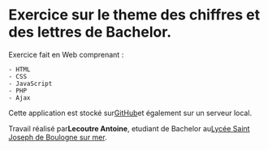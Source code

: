 # Exercice sur le theme des chiffres et des lettres de Bachelor.

Exercice fait en Web comprenant : 

    - HTML
    - CSS
    - JavaScript
    - PHP
    - Ajax
    
Cette application est stocké sur[GitHub](https://github.com/)et également sur un serveur local.

Travail réalisé par**Lecoutre Antoine**, etudiant de Bachelor au[Lycée Saint Joseph de Boulogne sur mer](http://www.st-jo.com/).